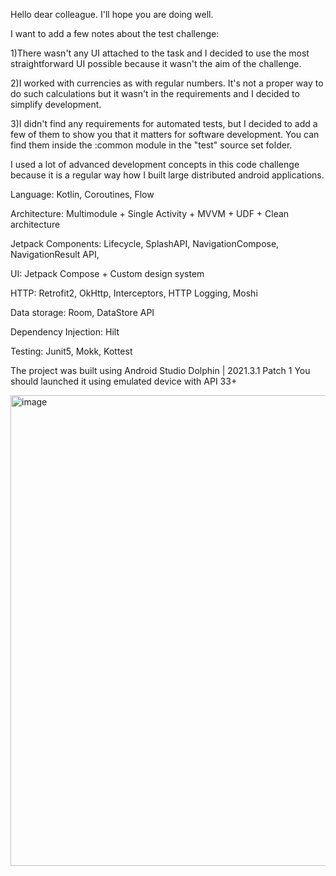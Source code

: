 Hello dear colleague. I'll hope you are doing well.



I want to add a few notes about the test challenge:

1)There wasn't any UI attached to the task and I decided to use the most straightforward UI possible because it wasn't the aim of the challenge.

2)I worked with currencies as with regular numbers. It's not a proper way to do such calculations but it wasn't in the requirements and I decided to simplify development.

3)I didn't find any requirements for automated tests, but I decided to add a few of them to show you that it matters for software development. You can find them inside the :common module in the "test" source set folder.



I used a lot of advanced development concepts in this code challenge because it is a regular way how I built large distributed android applications.

Language: Kotlin, Coroutines, Flow

Architecture: Multimodule + Single Activity + MVVM + UDF + Clean architecture

Jetpack Components: Lifecycle, SplashAPI, NavigationCompose, NavigationResult API,

UI: Jetpack Compose + Custom design system

HTTP: Retrofit2, OkHttp, Interceptors, HTTP Logging, Moshi

Data storage: Room, DataStore API

Dependency Injection: Hilt

Testing: Junit5, Mokk, Kottest

The project was built using Android Studio Dolphin | 2021.3.1 Patch 1
You should launched it using emulated device with API 33+



<img width="753" alt="image" src="https://user-images.githubusercontent.com/43451818/204488434-26f39261-38b8-40fc-a13e-0eab189a16f8.png">



